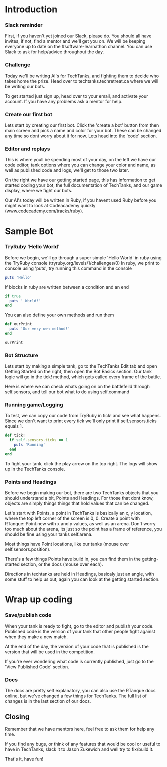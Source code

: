 # Introduction

### Slack reminder
First, if you haven't yet joined our Slack, please do. You should all have invites, if not, find a mentor and we'll get you on.
We will be keeping everyone up to date on the #software-learnathon channel. You can use Slack to ask for help/advice throughout the day.

### Challenge
Today we'll be writing AI's for TechTanks, and fighting them to decide who takes home the prize. Head over to techtanks.techretreat.ca where we will be writing our bots.

To get started just sign up, head over to your email, and activate your account. If you have any problems ask a mentor for help.

### Create our first bot
Lets start by creating our first bot. Click the 'create a bot' button from then main screen and pick a name and color for your bot. These can be changed any time so dont worry about it for now. Lets head into the 'code' section.

### Editor and replays
This is where youll be spending most of your day, on the left we have our code editor, tank options where you can change your color and name, as well as published code and logs, we'll get to those two later.

On the right we have our getting started page, this has information to get started coding your bot, the full documentation of TechTanks, and our game display, where we fight our bots.

Our AI's today will be written in Ruby, if you havent used Ruby before you might want to look at Codeacademy quickly (www.codecademy.com/tracks/ruby).



# Sample Bot
### TryRuby 'Hello World'

Before we begin, we'll go through a super simple 'Hello World' in ruby using the TryRuby console (tryruby.org/levels/1/challenges/0)
In ruby, we print to console using 'puts', try running this command in the console
```ruby
puts 'Hello'
```

If blocks in ruby are written between a condition and an end
```ruby
if true
  puts ' World!'
end
```

You can also define your own methods and run them
```ruby
def ourPrint
  puts 'Our very own method!'
end

ourPrint
```

### Bot Structure
Lets start by making a simple tank, go to the TechTanks Edit tab and open Getting Started on the right, then open the Bot Basics section.
Our tank logic will go in the tick! method, which gets called every frame of the battle.

Here is where we can check whats going on on the battlefeild through self.sensors, and tell our bot what to do using self.command

### Running game/Logging
To test, we can copy our code from TryRuby in tick! and see what happens. Since we don't want to print every tick we'll only print if self.sensors.ticks equals 1.

```ruby
def tick!
  if self.sensors.ticks == 1
    puts 'Running'
  end
end
```

To fight your tank, click the play arrow on the top right. The logs will show up in the TechTanks console.

### Points and Headings
Before we begin making our bot, there are two TechTanks objects that you should understand a bit, Points and Headings. For those that dont know, objects are simply things things that hold values that can be changed. 

Let's start with Points, a point in TechTanks is basically an x, y location, where the top left corner of the screen is 0, 0. Create a point with RTanque::Point.new with x and y values, as well as an arena. Don't worry too much about the arena, its just so the point has a frame of reference, you should be fine using your tanks self.arena.

Most things have Point locations, like our tanks (mouse over self.sensors.position). 

There's a few things Points have build in, you can find them in the getting-started section, or the docs (mouse over each).

Directions in techtanks are held in Headings, basicaly just an angle, with some stuff to help us out, again you can look at the getting started section.



# Wrap up coding
### Save/publish code
When your tank is ready to fight, go to the editor and publish your code. Published code is the version of your tank that other people fight against when they make a new match.

At the end of the day, the version of your code that is published is the version that will be used in the competition.

If you're ever wondering what code is currently published, just go to the 'View Published Code' section.

### Docs
The docs are pretty self explanatory, you can also use the RTanque docs online, but we've changed a few things for TechTanks. The full list of changes is in the last section of our docs.

## Closing
Remember that we have mentors here, feel free to ask them for help any time.

If you find any bugs, or think of any features that would be cool or useful to have in TechTanks, slack it to Jason Zukewich and well try to fix/build it.

That's it, have fun!







